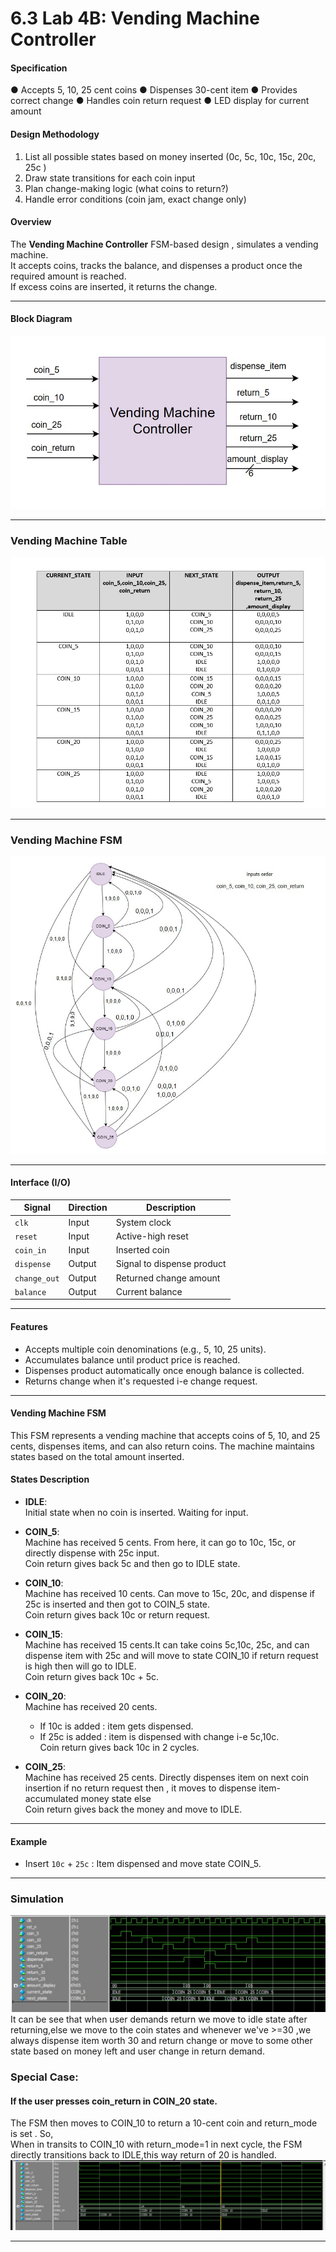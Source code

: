 # 6.3 Lab 4B: Vending Machine Controller 
#### Specification 
● Accepts 5, 10, 25 cent coins 
● Dispenses 30-cent item 
● Provides correct change 
● Handles coin return request 
● LED display for current amount 
#### Design Methodology
1. List all possible states based on money inserted (0c, 5c, 10c, 15c, 20c, 25c ) 
2. Draw state transitions for each coin input 
3. Plan change-making logic (what coins to return?) 
4. Handle error conditions (coin jam, exact change only)

#### Overview
The **Vending Machine Controller**  FSM-based design , simulates a vending machine.  
It accepts coins, tracks the balance, and dispenses a product once the required amount is reached.  
If excess coins are inserted, it returns the change.

---

#### Block Diagram
![FSM_block](vending_Machinelab02.jpg)
 
 ---

### Vending Machine Table
![FSM_table](vending_machine_table.jpg)

---

### Vending Machine FSM
![FSM](vending_Machine.jpg)

---


#### Interface (I/O)
| Signal        | Direction | Description                              |
|---------------|-----------|------------------------------------------|
| `clk`         | Input     | System clock                             |
| `reset`       | Input     | Active-high reset                        |
| `coin_in`     | Input     | Inserted coin            |
| `dispense`    | Output    | Signal to dispense product               |
| `change_out`  | Output    | Returned change amount                   |
| `balance`     | Output    | Current balance    |

---

#### Features
- Accepts multiple coin denominations (e.g., 5, 10, 25 units).
- Accumulates balance until product price is reached.
- Dispenses product automatically once enough balance is collected.
- Returns change when it's requested i-e change request.
 

---

#### Vending Machine FSM

This FSM represents a vending machine that accepts coins of 5, 10, and 25 cents, dispenses items, and can also return coins. The machine maintains states based on the total amount inserted.

#### States Description

- **IDLE**:  
  Initial state when no coin is inserted. Waiting for input.

- **COIN_5**:  
  Machine has received 5 cents. From here, it can go to 10c, 15c, or directly dispense with 25c input.  
  Coin return gives back 5c and then go to IDLE state.

- **COIN_10**:  
  Machine has received 10 cents. Can move to 15c, 20c, and dispense if 25c is inserted and then got to COIN_5 state.  
  Coin return gives back 10c or return request.

- **COIN_15**:  
  Machine has received 15 cents.It can take coins 5c,10c,  25c, and can  dispense item with 25c and will move to state COIN_10 if return request is high then will go to IDLE.  
  Coin return gives back 10c + 5c.

- **COIN_20**:  
  Machine has received 20 cents.  
  - If 10c is added : item gets dispensed.  
  - If 25c is added : item is dispensed with change i-e 5c,10c.  
  Coin return gives back 10c in 2 cycles.

- **COIN_25**:  
  Machine has received 25 cents. Directly dispenses item on next coin insertion if no return request then , it moves to dispense item-accumulated money state else  
  Coin return gives back the money and move to IDLE.

---

#### Example
- Insert `10c` + `25c` : Item dispensed and move state COIN_5.  

---


### Simulation
![jj](vend_sim.jpg)
It can be see that when user demands return we move to idle state after returning,else we move to the coin states and whenever we've >=30 ,we always dispense item worth 30 and return change or move to some other state based on money left and user change in return demand.

### Special Case: 
#### If the user presses coin_return in COIN_20 state.
The FSM then moves to COIN_10 to return a 10-cent coin and return_mode is set . So,  
When in transits to COIN_10 with return_mode=1 in next cycle, the FSM directly transitions back to IDLE,this way return of 20 is handled.
![jj](specical_Case.jpg)

---